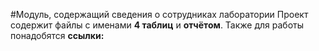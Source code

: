 #Модуль, содержащий сведения о сотрудниках лаборатории
Проект содержит файлы с именами **4 таблиц** и **отчётом**. Также для работы понадобятся **ссылки:**